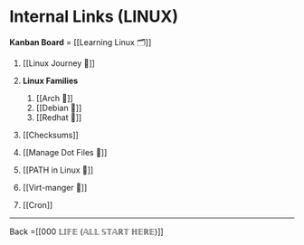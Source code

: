 # Internal Links (LINUX)

**Kanban Board** = [[Learning Linux 🗂️]]


1. [[Linux Journey 🔗]]
2. **Linux Families** 

	1. [[Arch 🔗]]
	2. [[Debian 🔗]]
	3. [[Redhat 🔗]]

3. [[Checksums]]
4. [[Manage Dot Files 🔗]]
5. [[PATH in Linux 🔗]]
6. [[Virt-manger 🔗]]
8. [[Cron]] 



-------------------------

Back =[[000 𝕃𝕀𝔽𝔼 (𝔸𝕃𝕃 𝕊𝕋𝔸ℝ𝕋 ℍ𝔼ℝ𝔼)]]
